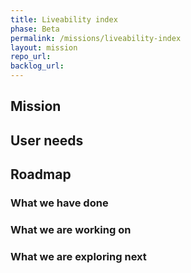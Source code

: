 ```yaml
---
title: Liveability index
phase: Beta
permalink: /missions/liveability-index
layout: mission
repo_url: 
backlog_url:  
---
```


## Mission

## User needs

## Roadmap

### What we have done
### What we are working on
### What we are exploring next